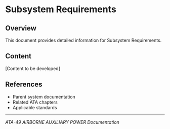 # Subsystem Requirements

## Overview

This document provides detailed information for Subsystem Requirements.

## Content

[Content to be developed]

## References

- Parent system documentation
- Related ATA chapters
- Applicable standards

---

*ATA-49 AIRBORNE AUXILIARY POWER Documentation*
